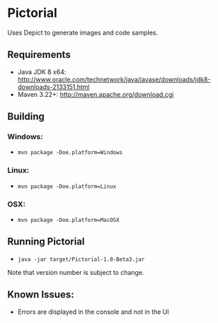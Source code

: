 Pictorial
=========

Uses Depict to generate images and code samples.

## Requirements

* Java JDK 8 x64: http://www.oracle.com/technetwork/java/javase/downloads/jdk8-downloads-2133151.html
* Maven 3.22+: http://maven.apache.org/download.cgi

## Building

### Windows:

* `mvn package -Doe.platform=Windows`

### Linux:

* `mvn package -Doe.platform=Linux`

### OSX:

* `mvn package -Doe.platform=MacOSX`

## Running Pictorial

* `java -jar target/Pictorial-1.0-Beta3.jar`

Note that version number is subject to change.

## Known Issues:

* Errors are displayed in the console and not in the UI
